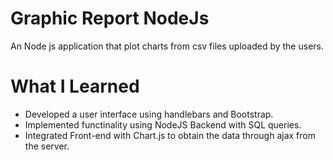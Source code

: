 # Graphic Report NodeJs

An Node js application that plot charts from csv files uploaded by the users.

# What I Learned

* Developed a user interface using handlebars and Bootstrap.
* Implemented functinality using NodeJS Backend with SQL queries.
* Integrated Front-end with Chart.js to obtain the data through ajax from the server.
